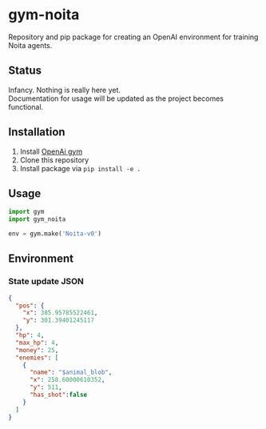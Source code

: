 # gym-noita
Repository and pip package for creating an OpenAI environment for training Noita agents.

## Status
Infancy. Nothing is really here yet.  
Documentation for usage will be updated as the project becomes functional.

## Installation
1) Install [OpenAi gym](https://gym.openai.com/docs/)
2) Clone this repository
3) Install package via `pip install -e .`

## Usage
```python
import gym
import gym_noita

env = gym.make('Noita-v0')
```

## Environment

### State update JSON
```json
{ 
  "pos": { 
    "x": 385.95785522461, 
    "y": 301.39401245117 
  }, 
  "hp": 4, 
  "max_hp": 4, 
  "money": 25, 
  "enemies": [  
    { 
      "name": "$animal_blob", 
      "x": 258.60000610352, 
      "y": 511, 
      "has_shot":false 
    }
  ] 
}
```
